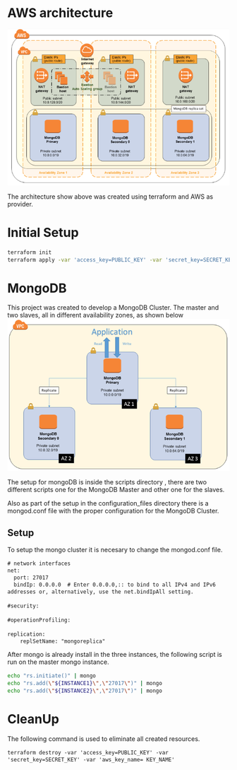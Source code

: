 # AWS architecture
![architecture](https://github.com/DeboraArzu/Terraform-MongoDB/blob/master/architecture.jpg "Diagram")

The architecture show above was created using terraform and AWS as provider.

# Initial Setup
```bash
terraform init
terraform apply -var 'access_key=PUBLIC_KEY' -var 'secret_key=SECRET_KEY' -var 'aws_key_name= KEY_NAME'
```
# MongoDB
This project was created to develop a MongoDB Cluster. The master and two slaves, all in different availability zones, as shown below
![Mongo Cluster](https://github.com/DeboraArzu/Terraform-MongoDB/blob/master/mongo_cluster.jpg "Mongo Cluster")

The setup for mongoDB is inside the scripts directory , there are two different scripts one for the MongoDB Master and other one for the slaves.

Also as part of the setup in the configuration_files directory there is a mongod.conf file with the proper configuration for the MongoDB Cluster.

## Setup
To setup the mongo cluster it is necesary to change the mongod.conf file.
```
# network interfaces
net:
  port: 27017
  bindIp: 0.0.0.0  # Enter 0.0.0.0,:: to bind to all IPv4 and IPv6 addresses or, alternatively, use the net.bindIpAll setting.

#security:

#operationProfiling:

replication:
    replSetName: "mongoreplica"
```
After mongo is already install in the three instances, the following script is run on the master mongo instance.
```bash
echo "rs.initiate()" | mongo
echo "rs.add(\"${INSTANCE1}\",\"27017\")" | mongo
echo "rs.add(\"${INSTANCE2}\",\"27017\")" | mongo
```

# CleanUp
The following command is used to eliminate all created resources.

    terraform destroy -var 'access_key=PUBLIC_KEY' -var 'secret_key=SECRET_KEY' -var 'aws_key_name= KEY_NAME'
